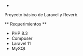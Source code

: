 * 
Proyecto básico de Laravel y Reverb.

** Requerimientos **
- PHP 8.3
- Composer
- Laravel 11
- MySQL

